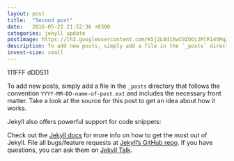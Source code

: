 ```yaml
---
layout: post
title:  "Second post"
date:   2016-05-21 21:52:36 +0300
categories: jekyll update
postimage: https://lh3.googleusercontent.com/K5j2LOd16wC9ZOOi2MlR145MqzzHtTmbXq2wHCFrJsYO7Duc5iFxEsurIHGCphknWLpeFJ3IeQhMOafeXWCnzptHCw7_OnflBi0MVFQvmmCdm3SynP9SQF4ZRgvhcrCIimCDfTR40UusDEMO84j_q4bwnKuTZSyY-ZORXK3NNfKz6Lxt4OncY78cLNpYtabBTXPoQRqLyZGHjpfiIZePHqmI498hVp-PGlROkgm7tYJmsXIQ0ZRsFanF7ZWNEQxCKeM_ML9I5vsnoY4Pbx3o7LJwm97eyutEKGqzLb6i2WSKUkFnEagCKO_QhiZ7u96meiut1KeXMd26-AAFZm_uvto2a3wGL-e7yA9FUeulrTdplwwxRXr_O4auDSdzs6gZSpLNHAQvRuI2G6T8-b1n3xRr4PZcQwVFNRJRDuHk8XCQVE2EEnd4YNRseeqmuL9YHZvW1iQPVs-pXuv3Lh-F9UVKf-rQgBqTVhf5NOba43W9hSlNvIujenIcXZbMlHDbFnrkmZ9VJ7BxYiKRbZuTSJLO0wSTmgmHavKQXQBsv1bkX_0QiXflpsML_GyRppPq630FBpUfayNOWY8GhUz1HjLwLITHf00=w1470-h979-no
description: To add new posts, simply add a file in the `_posts` directory that follows the convention `YYYY-MM-DD-name-of-post.ext` and includes the necessary front matter. Take a look at the source for this post to get an idea about how it works.
invest-size: small
---
```



111FFF dDDS11

To add new posts, simply add a file in the `_posts` directory that follows the convention `YYYY-MM-DD-name-of-post.ext` and includes the necessary front matter. Take a look at the source for this post to get an idea about how it works.

Jekyll also offers powerful support for code snippets:



Check out the [Jekyll docs][jekyll-docs] for more info on how to get the most out of Jekyll. File all bugs/feature requests at [Jekyll’s GitHub repo][jekyll-gh]. If you have questions, you can ask them on [Jekyll Talk][jekyll-talk].

[jekyll-docs]: http://jekyllrb.com/docs/home
[jekyll-gh]:   https://github.com/jekyll/jekyll
[jekyll-talk]: https://talk.jekyllrb.com/

